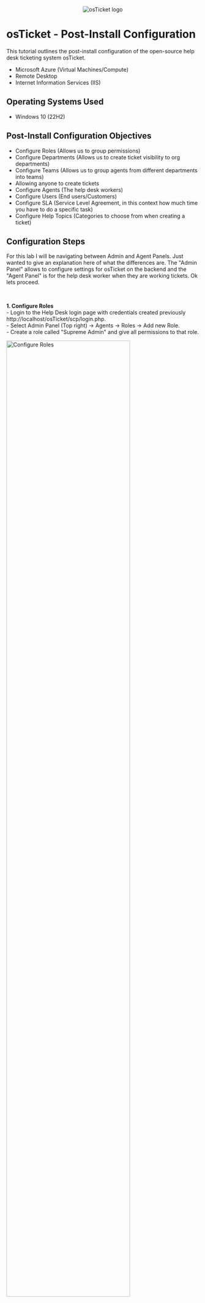 <p align="center">
<img src="https://i.imgur.com/Clzj7Xs.png" alt="osTicket logo"/>
</p>

<h1>osTicket - Post-Install Configuration</h1>
This tutorial outlines the post-install configuration of the open-source help desk ticketing system osTicket.<br />


- Microsoft Azure (Virtual Machines/Compute)
- Remote Desktop
- Internet Information Services (IIS)

<h2>Operating Systems Used </h2>

- Windows 10</b> (22H2)

<h2>Post-Install Configuration Objectives</h2>

- Configure Roles (Allows us to group permissions)
- Configure Departments (Allows us to create ticket visibility to org departments)
- Configure Teams (Allows us to group agents from different departments into teams)
- Allowing anyone to create tickets
- Configure Agents (The help desk workers)
- Configure Users (End users/Customers)
- Configure SLA (Service Level Agreement, in this context how much time you have to do a specific task)
- Configure Help Topics (Categories to choose from when creating a ticket)

<h2>Configuration Steps</h2>

<p>
For this lab I will be navigating between Admin and Agent Panels. Just wanted to give an explanation here of what the differences are. The "Admin Panel" allows to configure settings for osTicket on the backend and the "Agent Panel" is for the help desk worker when they are working tickets. Ok lets proceed.
</p>
<br />

<p>
<b>1. Configure Roles </b> <br />
 - Login to the Help Desk login page with credentials created previously http://localhost/osTicket/scp/login.php. <br />
 - Select Admin Panel (Top right) -> Agents -> Roles -> Add new Role. <br />
 - Create a role called "Supreme Admin" and give all permissions to that role.
</p>
<p>
<img src="https://i.imgur.com/LWInHcs.png" height="80%" width="80%" alt="Configure Roles"/>
<img src="https://i.imgur.com/gFgnjSw.png" height="80%" width="80%" alt="Configure Roles"/>
<img src="https://i.imgur.com/QAMcTSB.png" height="80%" width="80%" alt="Configure Roles"/>
<img src="https://i.imgur.com/1U3As2t.png" width="80%" alt="Configure Roles"/>
</p>
<br />

<p>
<b>2. Configure Departments </b> <br />
We are going to create a new department called "SysAdmins". To do this go to Admin Panel -> Agents -> Departments -> Add New Department. Make sure Parent = TopLevelDepartment. We can configure things like SLAs (Service Level Agreement) here but not neccessary for the purpose of the lab. We can also add "Agents" to departments here but we can come back and configure this later. Click "Create Department". Reload the Departments page and you should be able to see the new department called "SysAdmins" has been created.
</p>
<p>
<img src="https://i.imgur.com/AHEnsOM.png" height="80%" width="80%" alt="Configure Departments"/>
<img src="https://i.imgur.com/Bd1yO0i.png" height="80%" width="80%" alt="Configure Departments"/>
<img src="https://i.imgur.com/K7D6tpF.png" height="80%" width="80%" alt="Configure Departments"/>
</p>
<br />

<p>
<b> 3. Configure Teams </b>  <br />
Teams allows us to create a group of people from different departments. We are going to create a team in our fake org called "Online Banking" which will consist of online banking team members and help desk agents. <br />

Start by going to Admin Panel -> Agents -> Teams -> Add New Team. Call the team "Online Banking" and click create. We could've added members here but we haven't created any. Reload the teams page and you should see the new team "Online Banking" has been created.
</p>
<p>
<img src="https://i.imgur.com/9GqodU8.png" height="80%" width="80%" alt="Disk Sanitization Steps"/>
<img src="https://i.imgur.com/vEcNVXT.png" height="80%" width="80%" alt="Disk Sanitization Steps"/>
<img src="https://i.imgur.com/CbZ8w0Z.png" height="80%" width="80%" alt="Disk Sanitization Steps"/>
</p>
<br />

<p>
<b>4. Allow anyone to create tickets </b> <br />
We are going to allow anyone to create tickets. Go to Admin Panel -> Settings -> Users. Uncheck: "Require registration and login to create tickets."
</p>
<p>
<img src="https://i.imgur.com/P6hr9Il.png" height="80%" width="80%" alt="Disk Sanitization Steps"/>
</p>
<br />

<p>
<b>5. Configure Agents </b> <br />
We are going to create a couple of help desk agents to do tickets with. One will Jane (Assigned to SysAdmins Department) and the other John (Assigned to the Support Department). We will create "Jane" first then follow the same steps to create John, making sure he is assigned to the "Support" department.

Start by going to Admin Panel -> Agents -> Add New. <br />
- Fill out "Name", "Email Address", "Username". <br />
- Select Set Password -> Uncheck "Send the agent a password reset email". Enter the password and make sure "Require Password change at next login it set to off". This isn't a good security practice and you would want them to change their password at thr next login, but as this is a practice lab it isn't neccessary. <br />
- Select the "Access" tab. Under "Primary Department" select "SysAdmins" and then choose the "SysAdmin" role. Next is optional, under "Extended Access" choose "Support" and then add to give Jane the ability to observe "Support" department tickets. <br />
- Select the "Teams" tab next. Choose "Online Banking" then click Add. Then select the yellow "Create" button. <br />
- Refresh the Agents page and you will see a new agent has been created.

Repeat the steps above to create another Agent but enter the following: <br />
- Name: John Doe <br />
- Email: john@lognpacific.com <br />
- Username: john <br />
- Under "Access" Tab "Primary Department" = Support and SupremeAdmin Role. We don't need to add John to a team. <br />
</p>
<p>
<img src="https://i.imgur.com/RO0JupF.png" height="80%" width="80%" alt="Disk Sanitization Steps"/>
<img src="https://i.imgur.com/Rlzwv1H.png" height="80%" width="80%" alt="Disk Sanitization Steps"/>
<img src="https://i.imgur.com/WtBMoUf.png" height="80%" width="80%" alt="Disk Sanitization Steps"/>
<img src="https://i.imgur.com/mVFk2Yp.png" height="80%" width="80%" alt="Disk Sanitization Steps"/>
<img src="https://i.imgur.com/AbWTwEo.png" height="80%" width="80%" alt="Disk Sanitization Steps"/>
<img src="https://i.imgur.com/7qo8xPg.png" height="80%" width="80%" alt="Disk Sanitization Steps"/>
</p>
<br />

<p>
<b>6. Configure Users </b> <br />
Next, we will create two customers who will be used to submit tickets to the help desk. One will be called "Karen" and the other will be called "Ken". To start, go to Agent Panel -> Users -> Click "Add New User" <br />
Name: Karen, Email Address: karen@lognpacific.com. Select "Add User". Refresh the "User directory" and you will see Karen has been added. Repeat the steps and create another user called "Ken" using the email address: "ken@lognpacific.com". You should now have two users created called "Karen" and "Ken".
</p>
<p>
<img src="https://i.imgur.com/1b9QhZ0.png" height="80%" width="80%" alt="Disk Sanitization Steps"/>
<img src="https://i.imgur.com/QtABwI5.png" height="80%" width="80%" alt="Disk Sanitization Steps"/>
<img src="https://i.imgur.com/u3YwvP6.png" height="80%" width="80%" alt="Disk Sanitization Steps"/>
<img src="https://i.imgur.com/LSVGpPl.png" height="80%" width="80%" alt="Disk Sanitization Steps"/>
</p>
<br />

<p>
<b>7. Configure SLAs (Service Level Agreements) </b> <br />
In the context of Helpdesks, this is going to mean how much time we have to do a specific task. We are going to create 3 SLAs: <br />
1. Sev-A (Severity A - Highest Priority) - Grace Period: 1hr (the number of hours after a ticket is created that it will be automatically marked as overdue), Schedule: 24/7 <br />
2. Sev-B (Severity B - Mid Priority) - Grace Period: 4hrs, Schedule: 24/7 <br />
3. Sev-C (Severity C - Lowest Priority) - Grace Period: 8hrs, Schedule: 24/7 <br />

Start by going to Admin Panel -> Manage -> SLA -> Add New SLA Plan <br />
Name: Sev-A <br />
Grace Period: 1hr <br />
Schedule: 24/7 <br />
Adding an internal note is optional. <br /> 
Select "Add Plan". Refresh the SLA page and you will notice the "Sev-A" SLA has been created.

Repeat the steps and create two more plans called "Sev-B" and "Sev-C". Make sure to enter the correct information for them which is outlined above. Once you are done refresh the SLA page and you should see three SLAs created called "Sev-A", "Sev-B" and "Sev-C".
</p>
<p>
<img src="https://i.imgur.com/BtMCBJo.png" height="80%" width="80%" alt="Disk Sanitization Steps"/>
<img src="https://i.imgur.com/sC4nzZH.png" height="80%" width="80%" alt="Disk Sanitization Steps"/>
<img src="https://i.imgur.com/nBsvSHw.png" height="80%" width="80%" alt="Disk Sanitization Steps"/>
<img src="https://i.imgur.com/dqyBdRN.png" height="80%" width="80%" alt="Disk Sanitization Steps"/>
</p>
<br />

<p>
<b>8. Configure Help Topics </b> <br />
This will create categories for customers to choose from when creating a ticket. Start by going to Admin Panel -> Manage -> Help Topics. You will notice 4 default Help Topics have already been created in the database. For this part, we are going to create 5 Help Topics:

1. Business Critical Outage - Parent Topic: "Report a Problem" <br />
2. Personal Computer Issues - Parent Topic: "Report a Problem"  <br />
3. Equipment Request - Parent Topic: "General Inquiry" <br />
4. Password Reset - Parent Topic: "Report a Problem" <br />
5. Other - Parent Topic: "General Inquiry" <br />

Select "Add New Help Topic". We will create the first Help Topic outlined above: <br />
Topic: "Business Critical Outage" <br />
Parent Topic: "Report a Problem". Click Add Topic

Repeat the steps for the remaining 4 Help Topics outlined above making sure to change the "Topic" and "Parent Topic" correctly to what is defined above. Once you are done refresh the "Help Topics" page and you should see the 5 new Help Topics you created. 
</p>
<p>
<img src="https://i.imgur.com/TtNJzG3.png" height="80%" width="80%" alt="Disk Sanitization Steps"/>
<img src="https://i.imgur.com/kyt8PSK.png" height="80%" width="80%" alt="Disk Sanitization Steps"/>
<img src="https://i.imgur.com/GygkIsV.png" height="80%" width="80%" alt="Disk Sanitization Steps"/>
</p>
